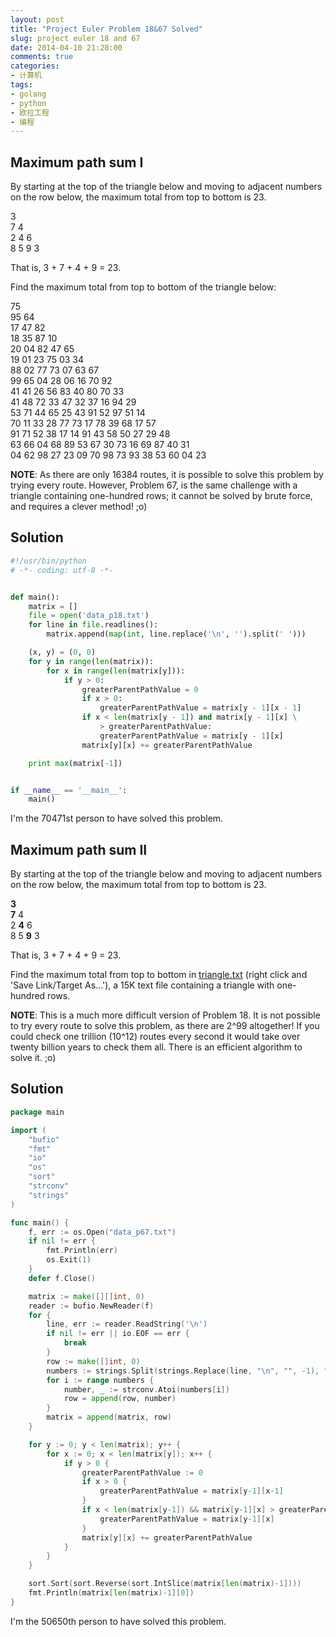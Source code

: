 ```yaml
---
layout: post
title: "Project Euler Problem 18&67 Solved"
slug: project euler 18 and 67
date: 2014-04-10 21:28:00
comments: true
categories:
- 计算机
tags:
- golang
- python
- 欧拉工程
- 编程
---
```


Maximum path sum I
------------------

By starting at the top of the triangle below and moving to adjacent numbers on the row below, the maximum total from top to bottom is 23.

3  
7 4  
2 4 6  
8 5 9 3

That is, 3 + 7 + 4 + 9 = 23.

Find the maximum total from top to bottom of the triangle below:

75  
95 64  
17 47 82  
18 35 87 10  
20 04 82 47 65  
19 01 23 75 03 34  
88 02 77 73 07 63 67  
99 65 04 28 06 16 70 92  
41 41 26 56 83 40 80 70 33  
41 48 72 33 47 32 37 16 94 29  
53 71 44 65 25 43 91 52 97 51 14  
70 11 33 28 77 73 17 78 39 68 17 57  
91 71 52 38 17 14 91 43 58 50 27 29 48  
63 66 04 68 89 53 67 30 73 16 69 87 40 31  
04 62 98 27 23 09 70 98 73 93 38 53 60 04 23

**NOTE**: As there are only 16384 routes, it is possible to solve this problem by trying every route. However, Problem 67, is the same challenge with a triangle containing one-hundred rows; it cannot be solved by brute force, and requires a clever method! ;o)

Solution
--------

```python
#!/usr/bin/python
# -*- coding: utf-8 -*-


def main():
    matrix = []
    file = open('data_p18.txt')
    for line in file.readlines():
        matrix.append(map(int, line.replace('\n', '').split(' ')))

    (x, y) = (0, 0)
    for y in range(len(matrix)):
        for x in range(len(matrix[y])):
            if y > 0:
                greaterParentPathValue = 0
                if x > 0:
                    greaterParentPathValue = matrix[y - 1][x - 1]
                if x < len(matrix[y - 1]) and matrix[y - 1][x] \
                    > greaterParentPathValue:
                    greaterParentPathValue = matrix[y - 1][x]
                matrix[y][x] += greaterParentPathValue

    print max(matrix[-1])


if __name__ == '__main__':
    main()
```

I'm the 70471st person to have solved this problem.

Maximum path sum II
-------------------

By starting at the top of the triangle below and moving to adjacent numbers on the row below, the maximum total from top to bottom is 23.

**3**  
**7** 4  
2 **4** 6  
8 5 **9** 3

That is, 3 + 7 + 4 + 9 = 23.

Find the maximum total from top to bottom in [triangle.txt](http://projecteuler.net/project/triangle.txt) (right click and 'Save Link/Target As...'), a 15K text file containing a triangle with one-hundred rows.

**NOTE**: This is a much more difficult version of Problem 18. It is not possible to try every route to solve this problem, as there are 2^99 altogether! If you could check one trillion (10^12) routes every second it would take over twenty billion years to check them all. There is an efficient algorithm to solve it. ;o)

Solution
--------

```go
package main

import (
    "bufio"
    "fmt"
    "io"
    "os"
    "sort"
    "strconv"
    "strings"
)

func main() {
    f, err := os.Open("data_p67.txt")
    if nil != err {
        fmt.Println(err)
        os.Exit(1)
    }
    defer f.Close()

    matrix := make([][]int, 0)
    reader := bufio.NewReader(f)
    for {
        line, err := reader.ReadString('\n')
        if nil != err || io.EOF == err {
            break
        }
        row := make([]int, 0)
        numbers := strings.Split(strings.Replace(line, "\n", "", -1), " ")
        for i := range numbers {
            number, _ := strconv.Atoi(numbers[i])
            row = append(row, number)
        }
        matrix = append(matrix, row)
    }

    for y := 0; y < len(matrix); y++ {
        for x := 0; x < len(matrix[y]); x++ {
            if y > 0 {
                greaterParentPathValue := 0
                if x > 0 {
                    greaterParentPathValue = matrix[y-1][x-1]
                }
                if x < len(matrix[y-1]) && matrix[y-1][x] > greaterParentPathValue {
                    greaterParentPathValue = matrix[y-1][x]
                }
                matrix[y][x] += greaterParentPathValue
            }
        }
    }

    sort.Sort(sort.Reverse(sort.IntSlice(matrix[len(matrix)-1])))
    fmt.Println(matrix[len(matrix)-1][0])
}
```

I'm the 50650th person to have solved this problem.
